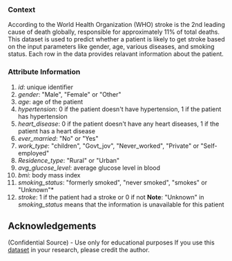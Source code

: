 ### Context

According to the World Health Organization (WHO) stroke is the 2nd leading cause of death globally, responsible for approximately 11% of total deaths.
This dataset is used to predict whether a patient is likely to get stroke based on the input parameters like gender, age, various diseases, and smoking status. Each row in the data provides relavant information about the patient.
### Attribute Information
1) *id*: unique identifier
2) *gender*: "Male", "Female" or "Other"
3) *age*: age of the patient
4) *hypertension*: 0 if the patient doesn't have hypertension, 1 if the patient has hypertension
5) *heart_disease*: 0 if the patient doesn't have any heart diseases, 1 if the patient has a heart disease
6) *ever_married*: "No" or "Yes"
7) *work_type*: "children", "Govt_jov", "Never_worked", "Private" or "Self-employed"
8) *Residence_type*: "Rural" or "Urban"
9) *avg_glucose_level*: average glucose level in blood
10) *bmi*: body mass index
11) *smoking_status*: "formerly smoked", "never smoked", "smokes" or "Unknown"*
12) *stroke*: 1 if the patient had a stroke or 0 if not
**Note**: "Unknown" in *smoking_status* means that the information is unavailable for this patient

## Acknowledgements
(Confidential Source) - Use only for educational purposes
If you use this [dataset](https://www.kaggle.com/fedesoriano/stroke-prediction-dataset) in your research, please credit the author.